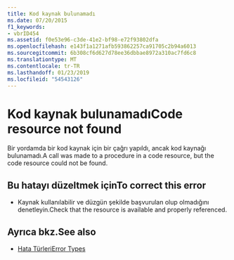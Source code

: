 ```yaml
---
title: Kod kaynak bulunamadı
ms.date: 07/20/2015
f1_keywords:
- vbrID454
ms.assetid: f0e53e96-c3de-41e2-bf98-e72f93802dfa
ms.openlocfilehash: e143f1a1271afb593862257ca91705c2b94a6013
ms.sourcegitcommit: 6b308cf6d627d78ee36dbbae8972a310ac7fd6c8
ms.translationtype: MT
ms.contentlocale: tr-TR
ms.lasthandoff: 01/23/2019
ms.locfileid: "54543126"
---
```

# <a name="code-resource-not-found"></a><span data-ttu-id="362ac-102">Kod kaynak bulunamadı</span><span class="sxs-lookup"><span data-stu-id="362ac-102">Code resource not found</span></span>
<span data-ttu-id="362ac-103">Bir yordamda bir kod kaynak için bir çağrı yapıldı, ancak kod kaynağı bulunamadı.</span><span class="sxs-lookup"><span data-stu-id="362ac-103">A call was made to a procedure in a code resource, but the code resource could not be found.</span></span>  
  
## <a name="to-correct-this-error"></a><span data-ttu-id="362ac-104">Bu hatayı düzeltmek için</span><span class="sxs-lookup"><span data-stu-id="362ac-104">To correct this error</span></span>  
  
-   <span data-ttu-id="362ac-105">Kaynak kullanılabilir ve düzgün şekilde başvurulan olup olmadığını denetleyin.</span><span class="sxs-lookup"><span data-stu-id="362ac-105">Check that the resource is available and properly referenced.</span></span>  
  
## <a name="see-also"></a><span data-ttu-id="362ac-106">Ayrıca bkz.</span><span class="sxs-lookup"><span data-stu-id="362ac-106">See also</span></span>
- [<span data-ttu-id="362ac-107">Hata Türleri</span><span class="sxs-lookup"><span data-stu-id="362ac-107">Error Types</span></span>](../../visual-basic/programming-guide/language-features/error-types.md)

